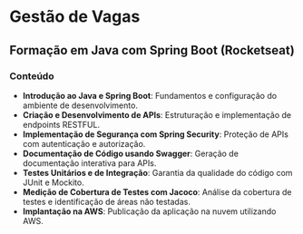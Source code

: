 # Gestão de Vagas

## Formação em Java com Spring Boot (Rocketseat)

### Conteúdo 
- **Introdução ao Java e Spring Boot**: Fundamentos e configuração do ambiente de desenvolvimento.
- **Criação e Desenvolvimento de APIs**: Estruturação e implementação de endpoints RESTFUL.
- **Implementação de Segurança com Spring Security**: Proteção de APIs com autenticação e autorização.
- **Documentação de Código usando Swagger**: Geração de documentação interativa para APIs.
- **Testes Unitários e de Integração**: Garantia da qualidade do código com JUnit e Mockito.
- **Medição de Cobertura de Testes com Jacoco**: Análise da cobertura de testes e identificação de áreas não testadas.
- **Implantação na AWS**: Publicação da aplicação na nuvem utilizando AWS.


